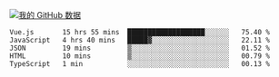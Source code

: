 [![我的 GitHub 数据](https://github-readme-stats.vercel.app/api?username=unbrain&?theme=dark)]()

<!--START_SECTION:waka-->
```text
Vue.js       15 hrs 55 mins  ███████████████████░░░░░░   75.40 % 
JavaScript   4 hrs 40 mins   █████▓░░░░░░░░░░░░░░░░░░░   22.11 % 
JSON         19 mins         ▒░░░░░░░░░░░░░░░░░░░░░░░░   01.52 % 
HTML         10 mins         ▒░░░░░░░░░░░░░░░░░░░░░░░░   00.79 % 
TypeScript   1 min           ░░░░░░░░░░░░░░░░░░░░░░░░░   00.13 % 
```
<!--END_SECTION:waka-->
